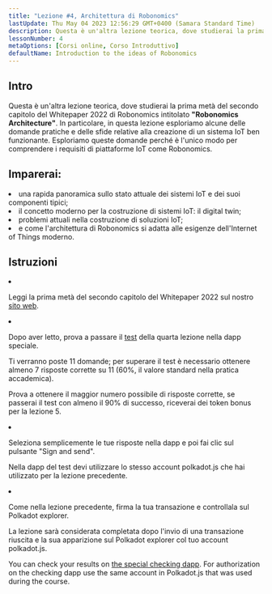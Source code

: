 ```yaml
---
title: "Lezione #4, Architettura di Robonomics"
lastUpdate: Thu May 04 2023 12:56:29 GMT+0400 (Samara Standard Time)
description: Questa è un'altra lezione teorica, dove studierai la prima metà del secondo capitolo del Whitepaper 2022 di Robonomics intitolato "Robonomics Architecture".
lessonNumber: 4
metaOptions: [Corsi online, Corso Introduttivo]
defaultName: Introduction to the ideas of Robonomics
---
```


## Intro

Questa è un'altra lezione teorica, dove studierai la prima metà del secondo capitolo del Whitepaper 2022 di Robonomics intitolato **"Robonomics Architecture"**. In particolare, in questa lezione esploriamo alcune delle domande pratiche e delle sfide relative alla creazione di un sistema IoT ben funzionante. Esploriamo queste domande perché è l'unico modo per comprendere i requisiti di piattaforme IoT come Robonomics.


## Imparerai:

<List>

<li>
una rapida panoramica sullo stato attuale dei sistemi IoT e dei suoi componenti tipici;
</li>

<li>
il concetto moderno per la costruzione di sistemi IoT: il digital twin;
</li>

<li>
problemi attuali nella costruzione di soluzioni IoT;
</li>

<li>
e come l'architettura di Robonomics si adatta alle esigenze dell'Internet of Things moderno.
</li>

</List>

## Istruzioni

<List type="numbers">

<li>

Leggi la prima metà del secondo capitolo del Whitepaper 2022 sul nostro [sito web](https://robonomics.network/architecture/).

</li>

<li>

Dopo aver letto, prova a passare il [test](https://lesson4.robonomics.academy/) della quarta lezione nella dapp speciale.

Ti verranno poste 11 domande; per superare il test è necessario ottenere almeno 7 risposte corrette su 11 (60%, il valore standard nella pratica accademica). 

Prova a ottenere il maggior numero possibile di risposte corrette, se passerai il test con almeno il 90% di successo, riceverai dei token bonus per la lezione 5. 

</li>

<li>

Seleziona semplicemente le tue risposte nella dapp e poi fai clic sul pulsante "Sign and send".

Nella dapp del test devi utilizzare lo stesso account polkadot.js che hai utilizzato per la lezione precedente. 

</li>

<li>

Come nella lezione precedente, firma la tua transazione e controllala sul Polkadot explorer.

</li>
</List>


<Result>

La lezione sarà considerata completata dopo l'invio di una transazione riuscita e la sua apparizione sul Polkadot explorer col tuo account polkadot.js.

You can check your results on [the special checking dapp](https://lk.robonomics.academy/). For authorization on the checking dapp use the same account in Polkadot.js that was used during the course.

</Result>